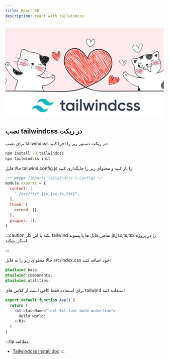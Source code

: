 ```yaml
---
title: React 06
description: react with tailwindcss
---
```


![](../images/tailwindcss.webp)

##  نصب tailwindcss در ریکت 

برای نصب tailwindcss در ریکت دستور زیر را اجرا کنید:

```bash
npm install -D tailwindcss
npx tailwindcss init
```

حالا فایل tailwind.config.js را باز کنید و محتوای زیر را جایگذاری کنید:


```javascript
/** @type {import('tailwindcss').Config} */
module.exports = {
  content: [
    "./src/**/*.{js,jsx,ts,tsx}",
  ],
  theme: {
    extend: {},
  },
  plugins: [],
}
```

:::caution نکته
با این کار tailwind تمامی فایل ها با پسوند js,jsx,ts,tsx را در پروژه اسکن میکند

:::

حالا محتوای زیر را به فایل src/index.css خود اضافه کنید:

```scss
@tailwind base;
@tailwind components;
@tailwind utilities;
```

برای استفاده فقط کافی است از کلاس های tailwind استفاده کنید


```javascript
export default function App() {
  return (
    <h1 className="text-3xl font-bold underline">
      Hello world!
    </h1>
  )
}
```

:::tip مطالعه
- [Tailwindcss Install doc](https://tailwindcss.com/docs/installation/framework-guides)
:::
